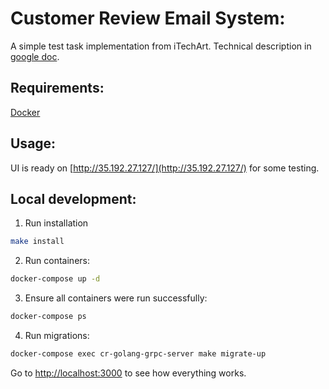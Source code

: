 Customer Review Email System:
=============================
A simple test task implementation from iTechArt.
Technical description in [google doc](https://docs.google.com/document/d/1RVXLkRCXvY1LuEW1ZurSFfEt0fC4A63Zgu6qXRkG1kE/edit).

Requirements:
-------------

[Docker](https://www.docker.com/)

Usage:
------

UI is ready on [http://35.192.27.127/](http://35.192.27.127/) for some testing.

Local development:
-----------------

1. Run installation
```bash
make install
```

2. Run containers:
```bash
docker-compose up -d
```

3. Ensure all containers were run successfully:
```bash
docker-compose ps
```

4. Run migrations:
```bash
docker-compose exec cr-golang-grpc-server make migrate-up
```

Go to [http://localhost:3000](http://localhost:3000) to see how everything works.


